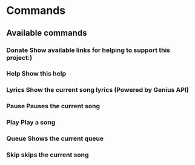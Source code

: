 # Commands
## Available commands
### **Donate** Show available links for helping to support this project:)
### **Help** Show this help
### **Lyrics** Show the current song lyrics (Powered by Genius API)
### **Pause** Pauses the current song
### **Play** <song> Play a song
### **Queue** Shows the current queue
### **Skip** skips the current song
<!-- ### **Stop** Stops the playing of the full queue -->
<!-- ### **Resume** Resumes the current song -->
